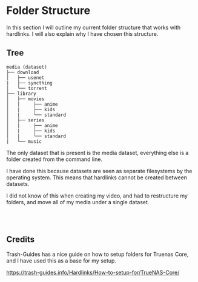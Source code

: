 # Folder Structure

In this section I will outline my current folder structure that works with hardlinks. I will also explain why I have chosen this structure.


## Tree

```
media (dataset)
├── download
│   ├── usenet
|   ├── syncthing
│   └── torrent
├── library
│   ├── movies
│   |     ├── anime
│   |     ├── kids
│   |     └── standard
│   ├── series
│   |     ├── anime
│   |     ├── kids
│   |     └── standard
|   └── music
```

The only dataset that is present is the media dataset, everything else is a folder created from the command line. 

I have done this because datasets are seen as separate filesystems by the operating system. This means that hardlinks cannot be created between datasets.

I did not know of this when creating my video, and had to restructure my folders, and move all of my media under a single dataset.

<br >
<br >

## Credits

Trash-Guides has a nice guide on how to setup folders for Truenas Core, and I have used this as a base for my setup.

https://trash-guides.info/Hardlinks/How-to-setup-for/TrueNAS-Core/
